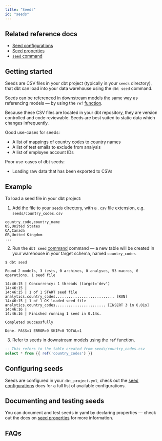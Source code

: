 ```yaml
---
title: "Seeds"
id: "seeds"
---
```

## Related reference docs
* [Seed configurations](seed-configs)
* [Seed properties](seed-properties)
* [`seed` command](seed)

## Getting started
Seeds are CSV files in your dbt project (typically in your `seeds` directory), that dbt can load into your data warehouse using the `dbt seed` command.

Seeds can be referenced in downstream models the same way as referencing models — by using the `ref` [function](dbt-jinja-functions/ref).

Because these CSV files are located in your dbt repository, they are version controlled and code reviewable. Seeds are best suited to static data which changes infrequently.

Good use-cases for seeds:
* A list of mappings of country codes to country names
* A list of test emails to exclude from analysis
* A list of employee account IDs

Poor use-cases of dbt seeds:
* Loading raw data that has been exported to CSVs


## Example
To load a seed file in your dbt project:
1. Add the file to your `seeds` directory, with a `.csv` file extension, e.g. `seeds/country_codes.csv`

<File name='seeds/country_codes.csv'>

```text
country_code,country_name
US,United States
CA,Canada
GB,United Kingdom
...
```

</File>

2. Run the `dbt seed` [command](seed) command — a new table will be created in your warehouse in your target schema, named `country_codes`
```
$ dbt seed

Found 2 models, 3 tests, 0 archives, 0 analyses, 53 macros, 0 operations, 1 seed file

14:46:15 | Concurrency: 1 threads (target='dev')
14:46:15 |
14:46:15 | 1 of 1 START seed file analytics.country_codes........................... [RUN]
14:46:15 | 1 of 1 OK loaded seed file analytics.country_codes....................... [INSERT 3 in 0.01s]
14:46:16 |
14:46:16 | Finished running 1 seed in 0.14s.

Completed successfully

Done. PASS=1 ERROR=0 SKIP=0 TOTAL=1
```

3. Refer to seeds in downstream models using the `ref` function.

<File name='models/orders.csv'>

```sql
-- This refers to the table created from seeds/country_codes.csv
select * from {{ ref('country_codes') }}
```

</File>

## Configuring seeds
Seeds are configured in your `dbt_project.yml`, check out the [seed configurations](reference/seed-configs.md) docs for a full list of available configurations.


## Documenting and testing seeds
You can document and test seeds in yaml by declaring properties — check out the docs on [seed properties](seed-properties) for more information.

## FAQs
<FAQ src="load-raw-data-with-seed" />
<FAQ src="configurable-seed-path" />
<FAQ src="full-refresh-seed" />
<FAQ src="testing-seeds" />
<FAQ src="seed-datatypes" />
<FAQ src="run-downstream-of-seed" />
<FAQ src="leading-zeros-in-seed" />
<FAQ src="build-one-seed" />
<FAQ src="seed-hooks" />
